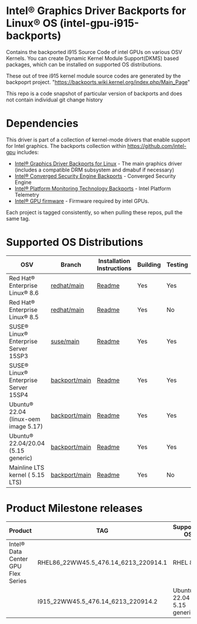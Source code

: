 #  Intel® Graphics Driver Backports for Linux® OS (intel-gpu-i915-backports)

Contains the backported i915 Source Code of intel GPUs on various OSV Kernels.
You can create Dynamic Kernel Module Support(DKMS) based packages, which can be installed on supported OS distributions.

These out of tree i915 kernel module source codes are generated by the backpoprt project.
"https://backports.wiki.kernel.org/index.php/Main_Page" 

This repo is a code snapshot of particular version of backports and does not contain individual git change history
# Dependencies

This driver is part of a collection of kernel-mode drivers that enable support for Intel graphics. The backports collection within https://github.com/intel-gpu includes:

- [Intel® Graphics Driver Backports for Linux](https://github.com/intel-gpu/intel-gpu-i915-backports) - The main graphics driver (includes a compatible DRM subsystem and dmabuf if necessary)
- [Intel® Converged Security Engine Backports](https://github.com/intel-gpu/intel-gpu-cse-backports) - Converged Security Engine
- [Intel® Platform Monitoring Technology Backports](https://github.com/intel-gpu/intel-gpu-pmt-backports/) - Intel Platform Telemetry
- [Intel® GPU firmware](https://github.com/intel-gpu/intel-gpu-firmware) - Firmware required by intel GPUs.

Each project is tagged consistently, so when pulling these repos, pull the same tag. 

# Supported OS Distributions

|   OSV |Branch         | Installation Instructions | Building | Testing|
|---    |---    | --- | --- | --- |
| Red Hat® Enterprise Linux® 8.6       | [redhat/main](https://github.com/intel-gpu/intel-gpu-i915-backports/tree/redhat/main) | [Readme](https://github.com/intel-gpu/intel-gpu-i915-backports/blob/redhat/main/README.md)| Yes | Yes |
| Red Hat® Enterprise Linux® 8.5       | [redhat/main](https://github.com/intel-gpu/intel-gpu-i915-backports/tree/redhat/main) | [Readme](https://github.com/intel-gpu/intel-gpu-i915-backports/blob/redhat/main/README.md)| Yes | No |
| SUSE® Linux® Enterprise Server 15SP3 | [suse/main](https://github.com/intel-gpu/intel-gpu-i915-backports/tree/suse/main) |[Readme](https://github.com/intel-gpu/intel-gpu-i915-backports/blob/suse/main/README.md)| Yes | Yes |
| SUSE® Linux® Enterprise Server 15SP4 | [backport/main](https://github.com/intel-gpu/intel-gpu-i915-backports/tree/backport/main) | [Readme](https://github.com/intel-gpu/intel-gpu-i915-backports/blob/backport/main/README_SLES.md)| Yes | Yes |
| Ubuntu® 22.04 (linux-oem image 5.17) | [backport/main](https://github.com/intel-gpu/intel-gpu-i915-backports/tree/backport/main) | [Readme](https://github.com/intel-gpu/intel-gpu-i915-backports/blob/backport/main/README_UBUNTU.md)| Yes | Yes |
| Ubuntu® 22.04/20.04 (5.15 generic)  | [backport/main](https://github.com/intel-gpu/intel-gpu-i915-backports/tree/backport/main) | [Readme](https://github.com/intel-gpu/intel-gpu-i915-backports/blob/backport/main/README_UBUNTU.md)| Yes | Yes |
| Mainline LTS kernel ( 5.15 LTS) | [backport/main](https://github.com/intel-gpu/intel-gpu-i915-backports/tree/backport/main) | [Readme](https://github.com/intel-gpu/intel-gpu-i915-backports/blob/backport/main/README_UBUNTU.md)| Yes | No |


# Product Milestone releases

| Product | TAG |Supported OS |
|---- |--- |--- |
| Intel® Data Center GPU Flex Series  | RHEL86_22WW45.5_476.14_6213_220914.1	 | RHEL 8.6 |
| | I915_22WW45.5_476.14_6213_220914.2	| Ubuntu 22.04 ( 5.15 generic) |


